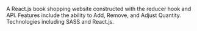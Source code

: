 A React.js book shopping website constructed with the reducer hook and API. 
Features include the ability to Add, Remove, and Adjust Quantity. 
Technologies including SASS and React.js.

